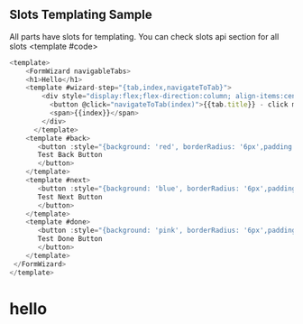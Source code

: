 <script setup>
  import CodeBlock from '../components/CodeBlock.vue'
  import FormWizard from '../../src/components/Wizard.vue'
  import '../../src/scss/form-wizard-vue3.scss'
</script>

## Slots Templating Sample

All parts have slots for templating. You can check slots api section for all slots
<CodeBlock>
<template #code>

```js
<template>
    <FormWizard navigableTabs>
    <h1>Hello</h1>
    <template #wizard-step="{tab,index,navigateToTab}">
        <div style="display:flex;flex-direction:column; align-items:center;padding:2rem">
          <button @click="navigateToTab(index)">{{tab.title}} - click me</button>
          <span>{{index}}</span>
        </div>
      </template>
    <template #back>
       <button :style="{background: 'red', borderRadius: '6px',padding:'0.5rem'}">
       Test Back Button
       </button>
    </template>
    <template #next>
       <button :style="{background: 'blue', borderRadius: '6px',padding:'0.5rem'}">
       Test Next Button
       </button>
    </template>
    <template #done>
       <button :style="{background: 'pink', borderRadius: '6px',padding:'0.5rem'}">
       Test Done Button
       </button>
    </template>
 </FormWizard>
</template>
```

</template>
<FormWizard navigableTabs>
<h1>hello</h1>
<template #wizard-step="{tab,index,navigateToTab}">
        <div style="display:flex;flex-direction:column; align-items:center;padding:2rem">
          <button @click="navigateToTab(index)">{{tab.title}} - click me</button>
          <span>{{index}}</span>
        </div>
      </template>
    <template #back>
       <button :style="{background: 'red', borderRadius: '6px',padding:'0.5rem'}">
       Test Back Button
       </button>
    </template>
    <template #next>
       <button :style="{background: 'blue', borderRadius: '6px',padding:'0.5rem'}">
       Test Next Button
       </button>
    </template>
    <template #done>
       <button :style="{background: 'pink', borderRadius: '6px',padding:'0.5rem'}">
       Test Done Button
       </button>
    </template>
 </FormWizard>
</CodeBlock>
